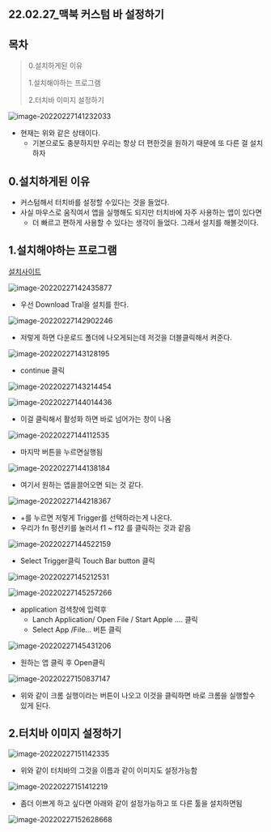 ## 22.02.27_맥북 커스텀 바 설정하기

## 목차

> 0.설치하게된 이유
>
> 1.설치해야하는 프로그램
>
> 2.터치바 이미지 설정하기

![image-20220227141232033](22.02.27_맥북커스텀바설정하기.assets/image-20220227141232033.png)

- 현재는 위와 같은 상태이다.
  - 기본으로도 충분하지만 우리는 항상 더 편한것을 원하기 때문에 또 다른 걸 설치하자

## 0.설치하게된 이유

- 커스텀해서 터치바를 설정할 수있다는 것을 들었다.
- 사실 마우스로 움직여서 앱을 실행해도 되지만 터치바에 자주 사용하는 앱이 있다면
  - 더 빠르고 편하게 사용할 수 있다는 생각이 들었다. 그래서 설치를 해볼것이다.

## 1.설치해야하는 프로그램

[설치사이트](https://folivora.ai/)

![image-20220227142435877](22.02.27_맥북커스텀바설정하기.assets/image-20220227142435877.png)

- 우선 Download Tral을 설치를 한다.

![image-20220227142902246](22.02.27_맥북커스텀바설정하기.assets/image-20220227142902246.png)

- 저렇게 하면 다운로드 폴더에 나오게되는데 저것을 더블클릭해서 켜준다.

![image-20220227143128195](22.02.27_맥북커스텀바설정하기.assets/image-20220227143128195.png)

- continue 클릭

![image-20220227143214454](22.02.27_맥북커스텀바설정하기.assets/image-20220227143214454.png)

![image-20220227144014436](22.02.27_맥북커스텀바설정하기.assets/image-20220227144014436.png)

- 이걸 클릭해서 활성화 하면 바로 넘어가는 창이 나옴

![image-20220227144112535](22.02.27_맥북커스텀바설정하기.assets/image-20220227144112535.png)

- 마지막 버튼을 누르면실행됨

![image-20220227144138184](22.02.27_맥북커스텀바설정하기.assets/image-20220227144138184.png)

- 여기서 원하는 앱을끌어오면 되는 것 같다.

![image-20220227144218367](22.02.27_맥북커스텀바설정하기.assets/image-20220227144218367.png)

- +를 누르면  저렇게 Trigger를 선택하라는게 나온다.
- 우리가 fn 펑션키를 눌러서 f1 ~ f12 를 클릭하는 것과 같음

![image-20220227144522159](22.02.27_맥북커스텀바설정하기.assets/image-20220227144522159.png)

- Select Trigger클릭 Touch Bar button 클릭

![image-20220227145212531](22.02.27_맥북커스텀바설정하기.assets/image-20220227145212531.png)

![image-20220227145257266](22.02.27_맥북커스텀바설정하기.assets/image-20220227145257266.png)

- application 검색창에 입력후
  - Lanch Application/ Open File / Start Apple .... 클릭 
  - Select App /File... 버튼 클릭

![image-20220227145431206](22.02.27_맥북커스텀바설정하기.assets/image-20220227145431206.png)

- 원하는 앱 클릭 후 Open클릭

![image-20220227150837147](22.02.27_맥북커스텀바설정하기.assets/image-20220227150837147.png)

- 위와 같이 크롬 실행이라는 버튼이 나오고 이것을 클릭하면 바로 크롬을 실행할수 있게 된다.

## 2.터치바 이미지 설정하기

![image-20220227151142335](22.02.27_맥북커스텀바설정하기.assets/image-20220227151142335.png)

- 위와 같이 터치바의 그것을 이름과 같이 이미지도 설정가능함

![image-20220227151412219](22.02.27_맥북커스텀바설정하기.assets/image-20220227151412219.png)

- 좀더 이쁘게 하고 싶다면 아래와 같이 설정가능하고 또 다른 툴을 설치하면됨

![image-20220227152628668](22.02.27_맥북커스텀바설정하기.assets/image-20220227152628668.png)

